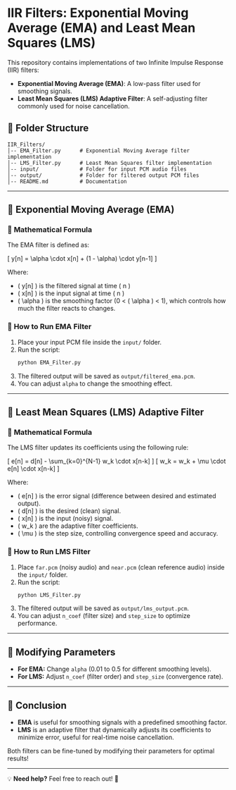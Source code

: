 # IIR Filters: Exponential Moving Average (EMA) and Least Mean Squares (LMS)

This repository contains implementations of two Infinite Impulse Response (IIR) filters:
- **Exponential Moving Average (EMA)**: A low-pass filter used for smoothing signals.
- **Least Mean Squares (LMS) Adaptive Filter**: A self-adjusting filter commonly used for noise cancellation.

## 📂 Folder Structure
```
IIR_Filters/
│-- EMA_Filter.py      # Exponential Moving Average filter implementation
│-- LMS_Filter.py      # Least Mean Squares filter implementation
│-- input/             # Folder for input PCM audio files
│-- output/            # Folder for filtered output PCM files
│-- README.md          # Documentation
```

---

## 📌 Exponential Moving Average (EMA)
### 🔹 **Mathematical Formula**
The EMA filter is defined as:

\[ y[n] = \alpha \cdot x[n] + (1 - \alpha) \cdot y[n-1] \]

Where:
- \( y[n] \) is the filtered signal at time \( n \)
- \( x[n] \) is the input signal at time \( n \)
- \( \alpha \) is the smoothing factor (0 < \( \alpha \) < 1), which controls how much the filter reacts to changes.

### 🔹 **How to Run EMA Filter**
1. Place your input PCM file inside the `input/` folder.
2. Run the script:
   ```sh
   python EMA_Filter.py
   ```
3. The filtered output will be saved as `output/filtered_ema.pcm`.
4. You can adjust `alpha` to change the smoothing effect.

---

## 📌 Least Mean Squares (LMS) Adaptive Filter
### 🔹 **Mathematical Formula**
The LMS filter updates its coefficients using the following rule:

\[ e[n] = d[n] - \sum_{k=0}^{N-1} w_k \cdot x[n-k] \]
\[ w_k = w_k + \mu \cdot e[n] \cdot x[n-k] \]

Where:
- \( e[n] \) is the error signal (difference between desired and estimated output).
- \( d[n] \) is the desired (clean) signal.
- \( x[n] \) is the input (noisy) signal.
- \( w_k \) are the adaptive filter coefficients.
- \( \mu \) is the step size, controlling convergence speed and accuracy.

### 🔹 **How to Run LMS Filter**
1. Place `far.pcm` (noisy audio) and `near.pcm` (clean reference audio) inside the `input/` folder.
2. Run the script:
   ```sh
   python LMS_Filter.py
   ```
3. The filtered output will be saved as `output/lms_output.pcm`.
4. You can adjust `n_coef` (filter size) and `step_size` to optimize performance.

---

## 🔧 **Modifying Parameters**
- **For EMA:** Change `alpha` (0.01 to 0.5 for different smoothing levels).
- **For LMS:** Adjust `n_coef` (filter order) and `step_size` (convergence rate).

---

## 🎯 **Conclusion**
- **EMA** is useful for smoothing signals with a predefined smoothing factor.
- **LMS** is an adaptive filter that dynamically adjusts its coefficients to minimize error, useful for real-time noise cancellation.

Both filters can be fine-tuned by modifying their parameters for optimal results!

---

💡 **Need help?** Feel free to reach out! 🚀

